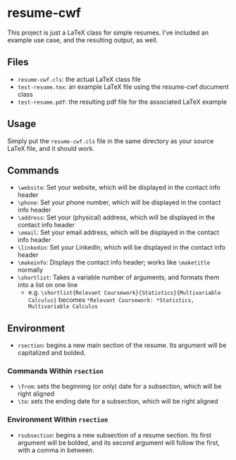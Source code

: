 # resume-cwf
This project is just a LaTeX class for simple resumes. I've included an example use case, and the resulting output, as well.

## Files
- `resume-cwf.cls`: the actual LaTeX class file
- `test-resume.tex`: an example LaTeX file using the resume-cwf document class 
- `test-resume.pdf`: the resulting pdf file for the associated LaTeX example

## Usage
Simply put the `resume-cwf.cls` file in the same directory as your source LaTeX file, and it should work.

## Commands
- `\website`: Set your website, which will be displayed in the contact info header
- `\phone`: Set your phone number, which will be displayed in the contact info header
- `\address`: Set your (physical) address, which will be displayed in the contact info header
- `\email`: Set your email address, which will be displayed in the contact info header
- `\linkedin`: Set your LinkedIn, which will be displayed in the contact info header
- `\makeinfo`: Displays the contact info header; works like `\maketitle` normally
- `\shortlist`: Takes a variable number of arguments, and formats them into a list on one line
	- e.g. `\shortlist{Relevant Coursework}{Statistics}{Multivariable Calculus}` becomes `*Relevant Coursework: *Statistics, Multivariable Calculus`

## Environment
- `rsection`: begins a new main section of the resume. Its argument will be capitalized and bolded.

### Commands Within `rsection`
- `\from`: sets the beginning (or only) date for a subsection, which will be right aligned
- `\to`: sets the ending date for a subsection, which will be right aligned

### Environment Within `rsection`
- `rsubsection`: begins a new subsection of a resume section. Its first argument will be bolded, and its second argument will follow the first, with a comma in between.
